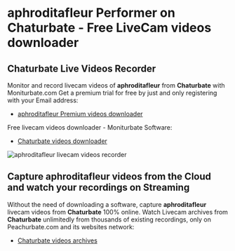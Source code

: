 # aphroditafleur Performer on Chaturbate - Free LiveCam videos downloader

## Chaturbate Live Videos Recorder

Monitor and record livecam videos of **aphroditafleur** from **Chaturbate** with Moniturbate.com
Get a premium trial for free by just and only registering with your Email address:
* [aphroditafleur Premium videos downloader](https://moniturbate.com/request-demo-licence-key.html)

Free livecam videos downloader - Moniturbate Software:
* [Chaturbate videos downloader](https://moniturbate.com/moniturbate-download-software.html)

![aphroditafleur livecam videos recorder](https://peachurnet.com/templates/moniturbate-software.png)


## Capture aphroditafleur videos from the Cloud and watch your recordings on Streaming

Without the need of downloading a software, capture **aphroditafleur** livecam videos from **Chaturbate** 100% online.
Watch Livecam archives from **Chaturbate** unlimitedly from thousands of existing recordings, only on Peachurbate.com and its websites network:
* [Chaturbate videos archives](https://peachurnet.com/)